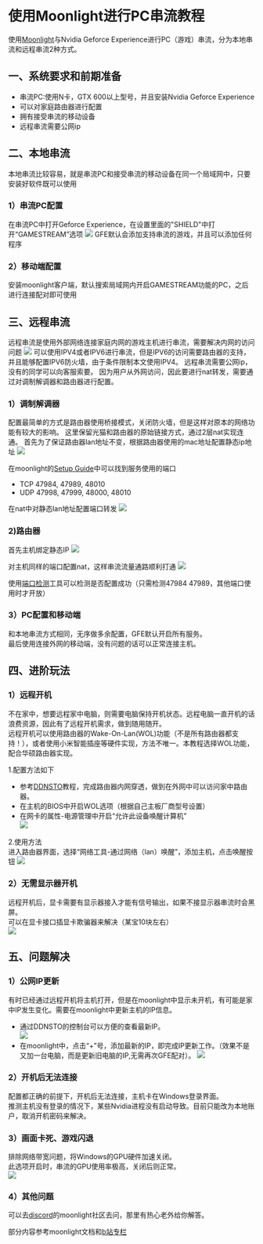 # 使用Moonlight进行PC串流教程

使用[Moonlight](https://github.com/moonlight-stream)与Nvidia Geforce Experience进行PC（游戏）串流，分为本地串流和远程串流2种方式。

## 一、系统要求和前期准备
- 串流PC:使用N卡，GTX 600以上型号，并且安装Nvidia Geforce Experience
- 可以对家庭路由器进行配置
- 拥有接受串流的移动设备
- 远程串流需要公网ip

## 二、本地串流
本地串流比较容易，就是串流PC和接受串流的移动设备在同一个局域网中，只要安装好软件既可以使用

### 1）串流PC配置
在串流PC中打开Geforce Experience，在设置里面的"SHIELD"中打开“GAMESTREAM”选项
![](https://github.com/sheldonl3/Playing-strategy/blob/master/Moonlight_Config/gfe.png)
GFE默认会添加支持串流的游戏，并且可以添加任何程序

### 2）移动端配置
安装moonlight客户端，默认搜索局域网内开启GAMESTREAM功能的PC，之后进行连接配对即可使用


## 三、远程串流
远程串流是使用外部网络连接家庭内网的游戏主机进行串流，需要解决内网的访问问题
![](https://github.com/sheldonl3/Playing-strategy/blob/master/Moonlight_Config/%E7%BD%91%E7%BB%9C%E6%8B%93%E6%89%91.png)
可以使用IPV4或者IPV6进行串流，但是IPV6的访问需要路由器的支持，并且能够配置IPV6防火墙，由于条件限制本文使用IPV4。
远程串流需要公网ip，没有的同学可以向客服索要。
因为用户从外网访问，因此要进行nat转发，需要通过对调制解调器和路由器进行配置。

### 1）调制解调器
配置最简单的方式是路由器使用桥接模式，关闭防火墙，但是这样对原本的网络功能有较大的影响。
这里保留光猫和路由器的原始链接方式，通过2层nat实现连通。
首先为了保证路由器lan地址不变，根据路由器使用的mac地址配置静态ip地址
![](https://github.com/sheldonl3/Playing-strategy/blob/master/Moonlight_Config/%E9%9D%99%E6%80%81.png)

在moonlight的[Setup Guide](https://github.com/moonlight-stream/moonlight-docs/wiki/Setup-Guide)中可以找到服务使用的端口
- TCP 47984, 47989, 48010
- UDP 47998, 47999, 48000, 48010

在nat中对静态lan地址配置端口转发
![](https://github.com/sheldonl3/Playing-strategy/blob/master/Moonlight_Config/nat2.png)

### 2)路由器
首先主机绑定静态IP
![](https://github.com/sheldonl3/Playing-strategy/blob/master/Moonlight_Config/%E9%9D%99%E6%80%81ip.png)

对主机同样的端口配置nat，这样串流流量通路顺利打通
![](https://github.com/sheldonl3/Playing-strategy/blob/master/Moonlight_Config/nat.png)

使用[端口检测](https://www.canyouseeme.org/)工具可以检测是否配置成功（只需检测47984 47989，其他端口使用时才开放）


### 3）PC配置和移动端
和本地串流方式相同，无序做多余配置，GFE默认开启所有服务。  
最后使用连接外网的移动端，没有问题的话可以正常连接主机。


## 四、进阶玩法
### 1）远程开机
不在家中，想要远程家中电脑，则需要电脑保持开机状态。远程电脑一直开机的话浪费资源，因此有了远程开机需求，做到随用随开。  
远程开机可以使用路由器的Wake-On-Lan(WOL)功能（不是所有路由器都支持！），或者使用小米智能插座等硬件实现，方法不唯一。本教程选择WOL功能，配合华硕路由器实现。

1.配置方法如下  
- 参考[DDNSTO](https://github.com/sheldonl3/Playing-strategy/tree/master/DDNSTO_NAT)教程，完成路由器内网穿透，做到在外网中可以访问家中路由器。
- 在主机的BIOS中开启WOL选项（根据自己主板厂商型号设置）
- 在网卡的属性-电源管理中开启“允许此设备唤醒计算机”  
![](https://github.com/sheldonl3/Playing-strategy/blob/master/Moonlight_Config/网卡.png)

2.使用方法  
进入路由器界面，选择“网络工具-通过网络（lan）唤醒”，添加主机，点击唤醒按钮
![](https://github.com/sheldonl3/Playing-strategy/blob/master/Moonlight_Config/wol.png)

### 2）无需显示器开机
远程开机后，显卡需要有显示器接入才能有信号输出，如果不接显示器串流时会黑屏。  
可以在显卡接口插显卡欺骗器来解决（某宝10块左右）  
![](https://github.com/sheldonl3/Playing-strategy/blob/master/Moonlight_Config/显卡欺骗器.png)


## 五、问题解决
### 1）公网IP更新
有时已经通过远程开机将主机打开，但是在moonlight中显示未开机，有可能是家中IP发生变化。需要在moonlight中更新主机的IP信息。  
- 通过DDNSTO的控制台可以方便的查看最新IP。  
![](https://github.com/sheldonl3/Playing-strategy/blob/master/Moonlight_Config/外网IP.png)
- 在moonlight中，点击“+”号，添加最新的IP，即完成IP更新工作。（效果不是又加一台电脑，而是更新旧电脑的IP,无需再次GFE配对）。
![](https://github.com/sheldonl3/Playing-strategy/blob/master/Moonlight_Config/更新IP.png)

### 2）开机后无法连接
配置都正确的前提下，开机后无法连接，主机卡在Windows登录界面。  
推测主机没有登录的情况下，某些Nvidia进程没有启动导致。目前只能改为本地账户，取消开机密码来解决。

### 3）画面卡死、游戏闪退
排除网络带宽问题，将Windows的GPU硬件加速关闭。  
此选项开启时，串流的GPU使用率极高，关闭后则正常。  
![](https://github.com/sheldonl3/Playing-strategy/blob/master/Moonlight_Config/GPU加速.png)

### 4）其他问题
可以去[discord](https://moonlight-stream.org/discord)的moonlight社区去问，那里有热心老外给你解答。  


部分内容参考moonlight文档和[b站专栏](https://www.bilibili.com/read/cv6333264?from=search)

